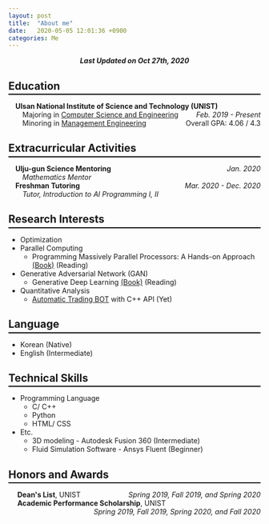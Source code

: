 ```yaml
---
layout: post
title:  "About me"
date:   2020-05-05 12:01:36 +0900
categories: Me
---
```


<div style="text-align: center"><i><b>Last Updated on Oct 27th, 2020</b></i></div>

## Education
<hr style="height: 2px; border:none; margin-top: -1em; margin-bottom:0.5em; padding: 0; background:black">

&emsp;**Ulsan National Institute of Science and Technology (UNIST)**<span style="float: right"> *Feb. 2019 - Present* </span>   
&emsp;&emsp;Majoring in [Computer Science and Engineering](http://cse.unist.ac.kr/)<span style="float: right"> Overall GPA: 4.06 / 4.3</span>   
&emsp;&emsp;Minoring in [Management Engineering](http://sme.unist.ac.kr/)    

## Extracurricular Activities
<hr style="height: 2px; border:none; margin-top: -1em; margin-bottom:0.5em; padding: 0; background:black">

&emsp;**Ulju-gun Science Mentoring** <span style="float: right"> *Jan. 2020* </span>   
&emsp;&emsp;*Mathematics Mentor*   
&emsp;**Freshman Tutoring** <span style="float: right"> *Mar. 2020 - Dec. 2020* </span>   
&emsp;&emsp;*Tutor, Introduction to AI Programming I, II*




## Research Interests
<hr style="height: 2px; border:none; margin-top: -1em; margin-bottom:0.5em; padding: 0; background:black">

* Optimization
* Parallel Computing   
    * Programming Massively Parallel Processors: A Hands-on Approach [(Book)](https://www.amazon.com/Programming-Massively-Parallel-Processors-Hands/dp/0124159923) (Reading)
* Generative Adversarial Network (GAN)   
    * Generative Deep Learning [(Book)](https://www.amazon.com/Generative-Deep-Learning-Teaching-Machines/dp/1492041947) (Reading)
* Quantitative Analysis   
    * [Automatic Trading BOT](https://github.com/thinkin9/Automatic_Trading_BOT) with C++ API (Yet)

## Language
<hr style="height: 2px; border:none; margin-top: -1em; margin-bottom:0.5em; padding: 0; background:black"> 

* Korean (Native)
* English (Intermediate)   

## Technical Skills
<hr style="height: 2px; border:none; margin-top: -1em; margin-bottom:0.5em; padding: 0; background:black">

* Programming Language
    * C/ C++   
    * Python
    * HTML/ CSS
* Etc.
    * 3D modeling - Autodesk Fusion 360 (Intermediate)
    * Fluid Simulation Software - Ansys Fluent (Beginner)

## Honors and Awards
<hr style="height: 2px; border:none; margin-top: -1em; margin-bottom:0.5em; padding: 0; background:black">

&emsp; **Dean's List**, UNIST <span style="float: right">  *Spring 2019, Fall 2019, and Spring 2020* </span>   
&emsp; **Academic Performance Scholarship**, UNIST <span style="float: right">  *Spring 2019, Fall 2019, Spring 2020, and Fall 2020* </span>   
